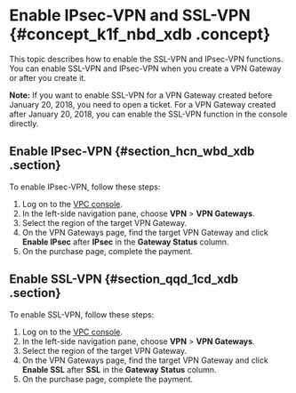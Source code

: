 # Enable IPsec-VPN and SSL-VPN {#concept_k1f_nbd_xdb .concept}

This topic describes how to enable the SSL-VPN and IPsec-VPN functions. You can enable SSL-VPN and IPsec-VPN when you create a VPN Gateway or after you create it.

**Note:** If you want to enable SSL-VPN for a VPN Gateway created before January 20, 2018, you need to open a ticket. For a VPN Gateway created after January 20, 2018, you can enable the SSL-VPN function in the console directly.

## Enable IPsec-VPN {#section_hcn_wbd_xdb .section}

To enable IPsec-VPN, follow these steps:

1.  Log on to the [VPC console](https://partners-intl.aliyun.com/login-required#/vpc).
2.  In the left-side navigation pane, choose **VPN** \> **VPN Gateways**.
3.  Select the region of the target VPN Gateway.
4.  On the VPN Gateways page, find the target VPN Gateway and click **Enable IPsec** after **IPsec** in the **Gateway Status** column.
5.  On the purchase page, complete the payment.

## Enable SSL-VPN {#section_qqd_1cd_xdb .section}

To enable SSL-VPN, follow these steps:

1.  Log on to the [VPC console](https://partners-intl.aliyun.com/login-required#/vpc).
2.  In the left-side navigation pane, choose **VPN** \> **VPN Gateways**.
3.  Select the region of the target VPN Gateway.
4.  On the VPN Gateways page, find the target VPN Gateway and click **Enable SSL** after **SSL** in the **Gateway Status** column.
5.  On the purchase page, complete the payment.

